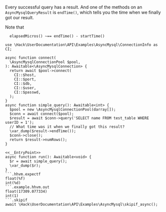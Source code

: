 Every successful query has a result. And one of the methods on an `AsyncMysqlQueryResult` is `endTime()`, which tells you the time when we finally got our result.

Note that 

```
  elapsedMicros() ~== endTime() - startTime()
```

```basic-usage.php
use \Hack\UserDocumentation\API\Examples\AsyncMysql\ConnectionInfo as CI;

async function connect(
  \AsyncMysqlConnectionPool $pool,
): Awaitable<\AsyncMysqlConnection> {
  return await $pool->connect(
    CI::$host,
    CI::$port,
    CI::$db,
    CI::$user,
    CI::$passwd,
  );
}
async function simple_query(): Awaitable<int> {
  $pool = new \AsyncMysqlConnectionPool(darray[]);
  $conn = await connect($pool);
  $result = await $conn->query('SELECT name FROM test_table WHERE userID = 1');
  // What time was it when we finally got this result?
  \var_dump($result->endTime());
  $conn->close();
  return $result->numRows();
}

<<__EntryPoint>>
async function run(): Awaitable<void> {
  $r = await simple_query();
  \var_dump($r);
}
```.hhvm.expectf
float(%f)
int(%d)
```.example.hhvm.out
float(17309.077334)
int(1)
```.skipif
await \Hack\UserDocumentation\API\Examples\AsyncMysql\skipif_async();
```

